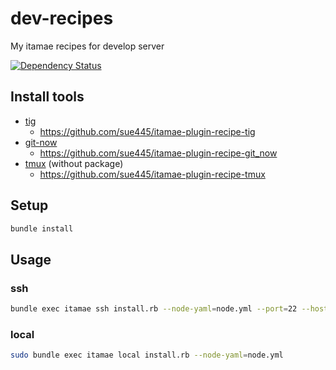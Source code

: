 # dev-recipes
My itamae recipes for develop server

[![Dependency Status](https://gemnasium.com/sue445/dev-recipes.svg)](https://gemnasium.com/sue445/dev-recipes)

## Install tools
* [tig](https://github.com/jonas/tig)
  * https://github.com/sue445/itamae-plugin-recipe-tig
* [git-now](https://github.com/iwata/git-now)
  * https://github.com/sue445/itamae-plugin-recipe-git_now
* [tmux](https://tmux.github.io/) (without package)
  * https://github.com/sue445/itamae-plugin-recipe-tmux

## Setup
```sh
bundle install
```

## Usage
### ssh
```sh
bundle exec itamae ssh install.rb --node-yaml=node.yml --port=22 --host=<HOST>
```

### local
```sh
sudo bundle exec itamae local install.rb --node-yaml=node.yml
```
